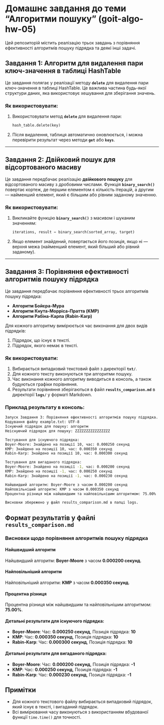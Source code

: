 # Домашнє завдання до теми “Алгоритми пошуку” (goit-algo-hw-05)

Цей репозиторій містить реалізацію трьох завдань з порівняння ефективності алгоритмів пошуку підрядка та деякі інші задачі.

## Завдання 1: Алгоритм для видалення пари ключ-значення в таблиці HashTable

Це завдання полягає у реалізації методу **`delete`** для видалення пари ключ-значення в таблиці HashTable. Це важлива частина будь-якої структури даних, яка використовує хешування для зберігання значень.

### Як використовувати:
1. Використовувати метод **`delete`** для видалення пари:
   ```python
   hash_table.delete(key)
   ```
2. Після видалення, таблиця автоматично оновлюється, і можна перевірити результат через методи **`get`** або **`keys`**.

---

## Завдання 2: Двійковий пошук для відсортованого масиву

Це завдання передбачає реалізацію **двійкового пошуку** для відсортованого масиву з дробовими числами. Функція **`binary_search()`** повертає кортеж, де першим елементом є кількість ітерацій, а другим — найменший елемент, який є більшим або рівним заданому значенню.

### Як використовувати:
1. Викликайте функцію **`binary_search()`** з масивом і шуканим значенням:
   ```python
   iterations, result = binary_search(sorted_array, target)
   ```
2. Якщо елемент знайдений, повертається його позиція, якщо ні — верхня межа (найменший елемент, який більший або рівний заданому).

---

## Завдання 3: Порівняння ефективності алгоритмів пошуку підрядка

Це завдання передбачає порівняння ефективності трьох алгоритмів пошуку підрядка:
- **Алгоритм Бойєра-Мура**
- **Алгоритм Кнута-Морріса-Пратта (KMP)**
- **Алгоритм Рабіна-Карпа (Rabin-Karp)**

Для кожного алгоритму вимірюється час виконання для двох видів підрядків:
1. Підрядок, що існує в тексті.
2. Підрядок, якого немає в тексті.

### Як використовувати:
1. Вибирається випадковий текстовий файл з директорії **`txt/`**.
2. Для кожного тексту виконуються три алгоритми пошуку.
3. Час виконання кожного алгоритму виводиться в консоль, а також будуються графіки порівняння.
4. Результати порівняння зберігаються в файл **`results_comparison.md`** в директорії **`logs/`** у форматі Markdown.

### Приклад результату в консоль:
```bash
Запуск Завдання 3: Порівняння ефективності алгоритмів пошуку підрядка.
Кодування файлу example.txt: UTF-8
Існуючий підрядок для пошуку: алгоритм
Неіснуючий підрядок для пошуку: ZZZZZZZZZZZZZZZZ

Тестування для існуючого підрядка:
Boyer-Moore: Знайдено на позиції 10, час: 0.000250 секунд
KMP: Знайдено на позиції 10, час: 0.000350 секунд
Rabin-Karp: Знайдено на позиції 10, час: 0.000300 секунд

Тестування для вигаданого підрядка:
Boyer-Moore: Знайдено на позиції -1, час: 0.000200 секунд
KMP: Знайдено на позиції -1, час: 0.000250 секунд
Rabin-Karp: Знайдено на позиції -1, час: 0.000230 секунд

Найшвидший алгоритм: Boyer-Moore з часом 0.000200 секунд
Найповільніший алгоритм: KMP з часом 0.000350 секунд
Процентна різниця між найшвидшим та найповільнішим алгоритмом: 75.00%

Висновки збережено у файл results_comparison.md в папці logs.
```

## Формат результатів у файлі `results_comparison.md`

### Висновки щодо порівняння алгоритмів пошуку підрядка

#### Найшвидший алгоритм
Найшвидший алгоритм: **Boyer-Moore** з часом **0.000200 секунд**.

#### Найповільніший алгоритм
Найповільніший алгоритм: **KMP** з часом **0.000350 секунд**.

#### Процентна різниця
Процентна різниця між найшвидшим та найповільнішим алгоритмом: **75.00%**.

#### Детальні результати для існуючого підрядка:
- **Boyer-Moore**: Час: **0.000250 секунд**, Позиція підрядка: **10**
- **KMP**: Час: **0.000350 секунд**, Позиція підрядка: **10**
- **Rabin-Karp**: Час: **0.000300 секунд**, Позиція підрядка: **10**

#### Детальні результати для вигаданого підрядка:
- **Boyer-Moore**: Час: **0.000200 секунд**, Позиція підрядка: **-1**
- **KMP**: Час: **0.000250 секунд**, Позиція підрядка: **-1**
- **Rabin-Karp**: Час: **0.000230 секунд**, Позиція підрядка: **-1**

## Примітки
- Для кожного текстового файлу вибирається випадковий підрядок, який існує в тексті, і вигаданий підрядок.
- Всі вимірювання часу виконуються з використанням вбудованої функції `time.time()` для точності.
